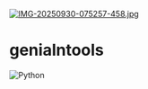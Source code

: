 
[![IMG-20250930-075257-458.jpg](https://i.postimg.cc/nhXzVr83/IMG-20250930-075257-458.jpg)](https://postimg.cc/87VDt1zv)
# genialntools 

![Python](https://img.shields.io/badge/Python-000000?style=for-the-badge&logo=python) 